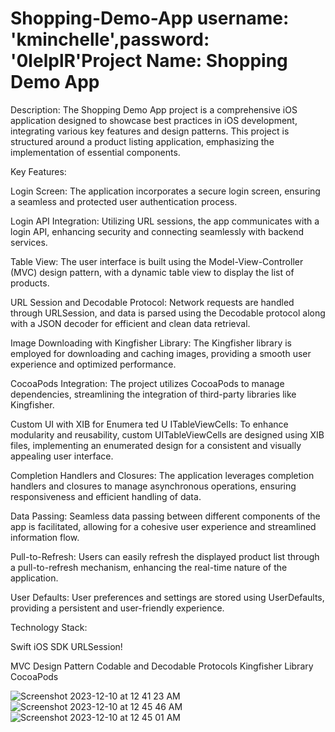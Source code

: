 # Shopping-Demo-App username: 'kminchelle',password: '0lelplR'Project Name: Shopping Demo App


Description:
The Shopping Demo App project is a comprehensive iOS application designed to showcase best practices in iOS development, integrating various key features and design patterns. This project is structured around a product listing application, emphasizing the implementation of essential components.

Key Features:

Login Screen: The application incorporates a secure login screen, ensuring a seamless and protected user authentication process.

Login API Integration: Utilizing URL sessions, the app communicates with a login API, enhancing security and connecting seamlessly with backend services.

Table View: The user interface is built using the Model-View-Controller (MVC) design pattern, with a dynamic table view to display the list of products.

URL Session and Decodable Protocol: Network requests are handled through URLSession, and data is parsed using the Decodable protocol along with a JSON decoder for efficient and clean data retrieval.

Image Downloading with Kingfisher Library: The Kingfisher library is employed for downloading and caching images, providing a smooth user experience and optimized performance.

CocoaPods Integration: The project utilizes CocoaPods to manage dependencies, streamlining the integration of third-party libraries like Kingfisher.

Custom UI with XIB for Enumera
ted U
ITableViewCells: To enhance modularity and reusability, custom UITableViewCells are designed using XIB files, implementing an enumerated design for a consistent and visually appealing user interface.

Completion Handlers and Closures: The application leverages completion handlers and closures to manage asynchronous operations, ensuring responsiveness and efficient handling of data.

Data Passing: Seamless data passing between different components of the app is facilitated, allowing for a cohesive user experience and streamlined information flow.

Pull-to-Refresh: Users can easily refresh the displayed product list through a pull-to-refresh mechanism, enhancing the real-time nature of the application.

User Defaults: User preferences and settings are stored using UserDefaults, providing a persistent and user-friendly experience.

Technology Stack:

Swift
iOS SDK
URLSession!

MVC Design Pattern
Codable and Decodable Protocols
Kingfisher Library
CocoaPods

![Screenshot 2023-12-10 at 12 41 23 AM](https://github.com/amitrai9696/Shopping-Demo-App/assets/149014140/84e6ca26-0d93-40ce-9baa-98e974c24bf4)
![Screenshot 2023-12-10 at 12 45 46 AM](https://github.com/amitrai9696/Shopping-Demo-App/assets/149014140/28e12f1a-408d-423b-b453-682eed0dd474)
![Screenshot 2023-12-10 at 12 45 01 AM](https://github.com/amitrai9696/Shopping-Demo-App/assets/149014140/da4e2c4b-2105-46c6-a736-2a9722d4b3b7)
